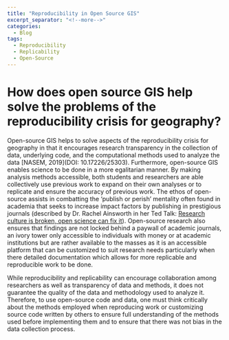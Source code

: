 ```yaml
---
title: "Reproducibility in Open Source GIS"
excerpt_separator: "<!--more-->"
categories:
  - Blog
tags:
  - Reproducibility
  - Replicability
  - Open-Source
---
```


# How does open source GIS help solve the problems of the reproducibility crisis for geography?

Open-source GIS helps to solve aspects of the reproducibility crisis for geography in that it encourages research transparency in the collection of data, underlying code, and the computational methods used to analyze the data [NASEM, 2019](DOI: 10.17226/25303). Furthermore, open-source GIS enables science to be done in a more egalitarian manner. By making analysis methods accessible, both students and researchers are able collectively use previous work to expand on their own analyses or to replicate and ensure the accuracy of previous work. The ethos of open-source assists in combatting the ‘publish or perish’ mentality often found in academia that seeks to increase impact factors by publishing in prestigious journals (described by Dr. Rachel Ainsworth in her Ted Talk: [Research culture is broken, open science can fix it](https://youtu.be/c-bemNZ-IqA)). Open-source research also ensures that findings are not locked behind a paywall of academic journals, an ivory tower only accessible to individuals with money or at academic institutions but are rather available to the masses as it is an accessible platform that can be customized to suit research needs particularly when there detailed documentation which allows for more replicable and reproducible work to be done.

While reproducibility and replicability can encourage collaboration among researchers as well as transparency of data and methods, it does not guarantee the quality of the data and methodology used to analyze it. Therefore, to use open-source code and data, one must think critically about the methods employed when reproducing work or customizing source code written by others to ensure full understanding of the methods used before implementing them and to ensure that there was not bias in the data collection process.  
